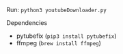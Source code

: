 Run: `python3 youtubeDownloader.py`

Dependencies
- pytubefix (`pip3 install pytubefix`)
- ffmpeg (`brew install ffmpeg`)

